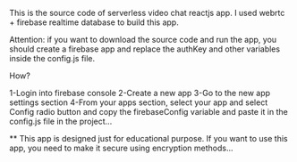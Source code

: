 This is the source code of serverless video chat reactjs app. I used webrtc + firebase realtime database to build this app.

Attention: if you want to download the source code and run the app, you should create a firebase app and replace the authKey and other variables inside the config.js file.

How?

1-Login into firebase console
2-Create a new app
3-Go to the new app settings section
4-From your apps section, select your app and select Config radio button and copy the firebaseConfig variable and paste it in the config.js file in the project...

** This app is designed just for educational purpose. If you want to use this app, you need to make it secure using encryption methods...
